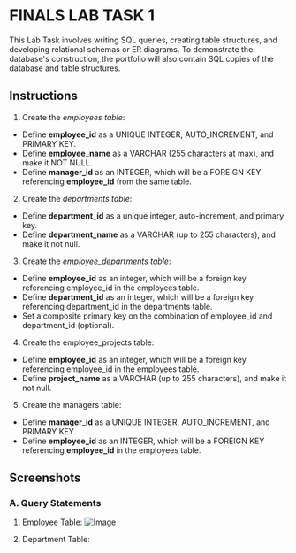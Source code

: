 # FINALS LAB TASK 1
This Lab Task involves writing SQL queries, creating table structures, and developing relational schemas or ER diagrams.  To demonstrate the database's construction, the portfolio will also contain SQL copies of the database and table structures.

## Instructions

1. Create the *employees table*:
- Define **employee_id** as a UNIQUE INTEGER, AUTO_INCREMENT, and PRIMARY KEY.
- Define **employee_name** as a VARCHAR (255 characters at max), and make it NOT NULL.
- Define **manager_id** as an INTEGER, which will be a FOREIGN KEY referencing **employee_id** from the same table.

2. Create the *departments table*:
- Define **department_id** as a unique integer, auto-increment, and primary key.
- Define **department_name** as a VARCHAR (up to 255 characters), and make it not null.

3. Create the *employee_departments table*:
- Define **employee_id** as an integer, which will be a foreign key referencing employee_id in the employees table.
- Define **department_id** as an integer, which will be a foreign key referencing department_id in the departments table.
- Set a composite primary key on the combination of employee_id and department_id (optional).

4. Create the employee_projects table:
- Define **employee_id** as an integer, which will be a foreign key referencing employee_id in the employees table.
- Define **project_name** as a VARCHAR (up to 255 characters), and make it not null.

5. Create the managers table:
- Define **manager_id** as a UNIQUE INTEGER, AUTO_INCREMENT, and PRIMARY KEY.
- Define **employee_id** as an INTEGER, which will be a FOREIGN KEY referencing **employee_id** in the employees table.

## Screenshots
### A. Query Statements

1. Employee Table:
![Image](https://github.com/user-attachments/assets/5c40896b-3ec1-4aa3-9385-30e50efd2716)

2. Department Table:

